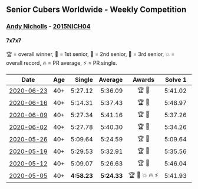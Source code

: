 ## Senior Cubers Worldwide - Weekly Competition
### [Andy Nicholls](../andy_nicholls.md) - [2015NICH04](https://www.worldcubeassociation.org/persons/2015NICH04?event=777)
#### 7x7x7

🏆 = overall winner, 🥇 = 1st senior, 🥈 = 2nd senior, 🥉 = 3rd senior, 💥 = overall record, 🔥 = PR average, ⚡ = PR single.

| Date | Age | Single | Average | Awards | Solve 1 | Solve 2 | Solve 3 | Video |
| :--: | :--: | --: | --: | :--: | --: | --: | --: | :-- |
| [<span style="white-space: nowrap">2020-06-23</span>](../../results/777/2020-06-23.md) | 40+ | 5:27.12 | 5:36.09 | <span style="white-space: nowrap">🏆 🥇</span> | 5:41.02 | 5:40.12 | 5:27.12 | [Link](https://www.facebook.com/events/268636114456043/permalink/277354050250916/) |
| [<span style="white-space: nowrap">2020-06-16</span>](../../results/777/2020-06-16.md) | 40+ | 5:14.31 | 5:37.43 | <span style="white-space: nowrap">🏆 🥇</span> | 5:48.97 | 5:14.31 | 5:49.02 | [Link](https://www.facebook.com/events/256188575607890/permalink/258506312042783/) |
| [<span style="white-space: nowrap">2020-06-09</span>](../../results/777/2020-06-09.md) | 40+ | 5:27.34 | 5:41.16 | <span style="white-space: nowrap">🏆 🥇</span> | 5:37.26 | 5:58.88 | 5:27.34 | [Link](https://www.facebook.com/events/1130228284009045/permalink/1130521167313090/) |
| [<span style="white-space: nowrap">2020-06-02</span>](../../results/777/2020-06-02.md) | 40+ | 5:27.78 | 5:40.30 | <span style="white-space: nowrap">🏆 🥇</span> | 5:34.26 | 5:58.86 | 5:27.78 | [Link](https://www.facebook.com/events/573401076937046/permalink/573721783571642/) |
| [<span style="white-space: nowrap">2020-05-26</span>](../../results/777/2020-05-26.md) | 40+ | 5:09.64 | 5:24.59 | <span style="white-space: nowrap">🏆 🥇</span> | 5:09.64 | 5:54.34 | 5:09.78 | [Link](https://www.facebook.com/events/637852836799991/permalink/638086230109985/) |
| [<span style="white-space: nowrap">2020-05-19</span>](../../results/777/2020-05-19.md) | 40+ | 5:29.53 | 5:32.91 | <span style="white-space: nowrap">🏆 🥇</span> | 5:35.56 | 5:33.65 | 5:29.53 | [Link](https://www.facebook.com/events/201300894172579/permalink/202112257424776/) |
| [<span style="white-space: nowrap">2020-05-12</span>](../../results/777/2020-05-12.md) | 40+ | 5:09.07 | 5:26.63 | <span style="white-space: nowrap">🏆 🥇</span> | 5:46.04 | 5:24.78 | 5:09.07 | [Link](https://www.facebook.com/events/276138643524223/permalink/276775160127238/) |
| [<span style="white-space: nowrap">2020-05-05</span>](../../results/777/2020-05-05.md) | 40+ | **4:58.23** | **5:24.33** | <span style="white-space: nowrap">🏆 🥇 💥 🔥 ⚡</span> | 5:41.93 | 5:32.84 | **4:58.23** | [Link](https://www.facebook.com/events/557526585195168/permalink/558592678421892/) |


<!-- Global site tag (gtag.js) - Google Analytics -->
<script async src="https://www.googletagmanager.com/gtag/js?id=UA-86348435-3"></script>
<script>window.dataLayer = window.dataLayer || []; function gtag() {dataLayer.push(arguments);} gtag('js', new Date()); gtag('config', 'UA-86348435-3');</script>
